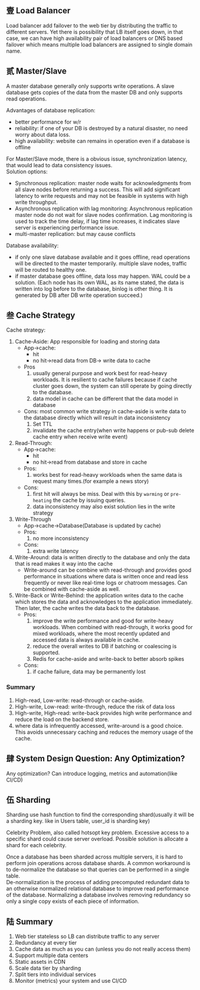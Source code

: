 ## 壹 Load Balancer
Load balancer add failover to the web tier by distributing the traffic to different servers. Yet there is possibility that LB itself goes down, in that case, we can have high availability pair of load balancers or DNS based failover which means multiple load balancers are assigned to single domain name.

## 贰 Master/Slave
A master database generally only supports write operations. A slave database gets copies of the data from the master DB and only supports read operations.

Advantages of database replication:
- better performance for w/r
- reliability: if one of your DB is destroyed by a natural disaster, no need worry about data loss.
- high availability: website can remains in operation even if a database is offline

For Master/Slave mode, there is a obvious issue, synchronization latency, that would lead to data consistency issues. \
Solution options:
- Synchronous replication: master node waits for acknowledgments from all slave nodes before returning a success. This will add significant latency to write requests and may not be feasible in systems with high write throughput.
- Asynchronous replication with lag monitoring: Asynchronous replication master node do not wait for slave nodes confirmation. Lag monitoring is used to track the time delay, if lag time increases, it indicates slave server is experiencing performance issue.
- multi-master replication: but may cause conflicts

Database availability:
- if only one slave database available and it goes offline, read operations will be directed to the master temporarily. multiple slave nodes, traffic will be routed to healthy one.
- if master database goes offline, data loss may happen. WAL could be a solution. (Each node has its own WAL, as its name stated, the data is written into log before to the database, binlog is other thing. It is generated by DB after DB write operation succeed.)

## 叁 Cache Strategy
Cache strategy:
1. Cache-Aside: App responsible for loading and storing data
    - App->cache:
        - hit
        - no hit->read data from DB-> write data to cache
    - Pros
        1. usually general purpose and work best for read-heavy workloads. It is resilient to cache failures because if cache cluster goes down, the system can still operate by going directly to the database. 
        2. data model in cache can be different that the data model in database
    - Cons: most common write strategy in cache-aside is write data to the database directly which will result in data inconsistency
        1. Set TTL 
        2. invalidate the cache entry(when write happens or pub-sub delete cache entry when receive write event)
2. Read-Through:
    - App->cache:
        - hit
        - no hit->read from database and store in cache
    - Pros:
        1. works best for read-heavy workloads when the same data is request many times.(for example a news story)
    - Cons:
        1. first hit will always be miss. Deal with this by `warming` or `pre-heating` the cache by issuing queries.
        2. data inconsistency may also exist solution lies in the write strategy
3. Write-Through
    - App->cache->Database(Database is updated by cache)
    - Pros:
        1. no more inconsistency
    - Cons:
        1. extra write latency
4. Write-Around: data is written directly to the database and only the data that is read makes it way into the cache
    - Write-around can be combine with read-through and provides good performance in situations where data is written once and read less frequently or never like real-time logs or chatroom messages. Can be combined with cache-aside as well.
5. Write-Back or Write-Behind: the application writes data to the cache which stores the data and acknowledges to the application immediately. Then later, the cache writes the data back to the database.
    - Pros:
        1. improve the write performance and good for write-heavy workloads. When combined with read-through, it works good for mixed workloads, where the most recently updated and accessed data is always available in cache.
        2. reduce the overall writes to DB if batching or coalescing is supported.
        3. Redis for cache-aside and write-back to better absorb spikes
    - Cons:
        1. if cache failure, data may be permanently lost
### Summary
1. High-read, Low-write: read-through or cache-aside.
2. High-write, Low-read: write-through, reduce the risk of data loss
3. High-write, High-read: write-back provides high write performance and reduce the load on the backend store.
4. where data is infrequently accessed, write-around is a good choice. This avoids unnecessary caching and reduces the memory usage of the cache.

## 肆 System Design Question: Any Optimization?
Any optimization? Can introduce logging, metrics and automation(like CI/CD)

## 伍 Sharding
Sharding use hash function to find the corresponding shard(usually it will be a sharding key. like in Users table, user_id is sharding key)

Celebrity Problem, also called hotsopt key problem. Excessive access to a specific shard could cause server overload. Possible solution is allocate a shard for each celebrity.

Once a database has been sharded across multiple servers, it is hard to perform join operations across database shards. A common workaround is to de-normalize the database so that queries can be performed in a single table. \
De-normalization is the process of adding precomputed redundant data to an otherwise normalized relational database to improve read performance of the database. Normalizing a database involves removing redundancy so only a single copy exists of each piece of information.

## 陆 Summary
1. Web tier stateless so LB can distribute traffic to any server
2. Redundancy at every tier
3. Cache data as much as you can (unless you do not really access them)
4. Support multiple data centers
5. Static assets in CDN
6. Scale data tier by sharding
7. Split tiers into individual services
8. Monitor (metrics) your system and use CI/CD

